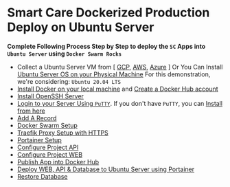 # Smart Care Dockerized Production Deploy on Ubuntu Server

**Complete Following Process Step by Step to deploy the `SC` Apps into `Ubuntu Server` using `Docker Swarm Rocks`**

* Collect a Ubuntu Server VM from  [ [GCP](https://cloud.google.com/), [AWS](https://aws.amazon.com/), [Azure](https://azure.microsoft.com/en-us/) ] Or You Can Install [Ubuntu Server OS on your Physical Machine](https://ubuntu.com/tutorials/install-ubuntu-server#1-overview) For this demonstration, we're considering: `Ubuntu 20.04 LTS`
* [Install Docker on your local machine](https://docs.docker.com/get-docker/) and [Create a Docker Hub account](https://hub.docker.com/signup)
* [Install OpenSSH Server](https://github.com/exceltechltd/SC-Dockerized-Deployment/wiki/Install-OpenSSH-Server)
* [Login to your Server Using `PuTTY`](https://github.com/exceltechltd/SC-Dockerized-Deployment/wiki/Login-to-your-Server-Using-PuTTY). If you don't have `PuTTY`, you can [Install from here](https://www.putty.org/) 
* [Add A Record](https://github.com/exceltechltd/SC-Dockerized-Deployment/wiki/Add-A-Record)
* [Docker Swarm Setup](https://github.com/exceltechltd/SC-Dockerized-Deployment/wiki/Docker-Swarm-Setup)
* [Traefik Proxy Setup with HTTPS](https://github.com/exceltechltd/SC-Dockerized-Deployment/wiki/Traefik-Proxy-Setup-with-HTTPS)
* [Portainer Setup](https://github.com/exceltechltd/SC-Dockerized-Deployment/wiki/Portainer-Setup)
* [Configure Project API](https://github.com/exceltechltd/SC-Dockerized-Deployment/wiki/Configure-Project-API)
* [Configure Project WEB](https://github.com/exceltechltd/SC-Dockerized-Deployment/wiki/Configure-Project-WEB)
* [Publish App into Docker Hub](https://github.com/exceltechltd/SC-Dockerized-Deployment/wiki/Publish-App-into-Docker-Hub)
* [Deploy WEB, API & Database to Ubuntu Server using Portainer](https://github.com/exceltechltd/SC-Dockerized-Deployment/wiki/Deploy-WEB,-API-&-Database-to-Ubuntu-Server-using-Portainer)
* [Restore Database](https://github.com/exceltechltd/SC-Dockerized-Deployment/wiki/Restore-Database-on-PostgreSQL)
